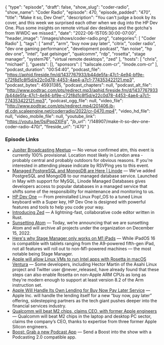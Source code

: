{
  "type": "episode",
  "draft": false,
  "show_slug": "coder-radio",
  "show_name": "Coder Radio",
  "episode": 470,
  "episode_padded": "470",
  "title": "Make it so, Dev One!",
  "description": "You can't judge a book by its cover, and this week we surprised each other when we dug into the HP Dev One. Plus some insights on remote virtual dev desktops and the gotcha's from WWDC we missed.",
  "date": "2022-06-15T05:30:00-07:00",
  "header_image": "/images/shows/coder-radio.png",
  "categories": [
    "Coder Radio"
  ],
  "tags": [
    "amd",
    "arm",
    "buy now pay later",
    "citrix",
    "coder radio",
    "dev one gaming performance",
    "development podcast",
    "fan noise",
    "hp dev one",
    "intel",
    "pat gelsinger",
    "qualcomm",
    "rdp",
    "rosetta",
    "stage manager",
    "system76",
    "virtual remote desktops",
    "zed"
  ],
  "hosts": [
    "chris",
    "michael"
  ],
  "guests": [],
  "sponsors": [
    "tailscale.com-cr",
    "linode.com-cr"
  ],
  "podcast_duration": "00:54:40",
  "podcast_file": "https://aphid.fireside.fm/d/1437767933/b44de5fa-47c1-4e94-bf9e-c72f8d1c8f5d/e22c0d78-4453-4ae4-a7c1-774353422121.mp3",
  "podcast_bytes": 45931385,
  "podcast_chapters": null,
  "podcast_alt_file": "http://www.podtrac.com/pts/redirect.mp3/aphid.fireside.fm/d/1437767933/b44de5fa-47c1-4e94-bf9e-c72f8d1c8f5d/e22c0d78-4453-4ae4-a7c1-774353422121.mp3",
  "podcast_ogg_file": null,
  "video_file": "http://www.podtrac.com/pts/redirect.mp4/201406.jb-dl.cdn.scaleengine.net/coderradio/2022/cr-0470.mp4",
  "video_hd_file": null,
  "video_mobile_file": null,
  "youtube_link": "https://youtu.be/0siPpq2XlFg",
  "jb_url": "/148907/make-it-so-dev-one-coder-radio-470/",
  "fireside_url": "/470"
}


### Episode Links

  * [Jupiter Broadcasting Meetup](https://www.meetup.com/jupiterbroadcasting/ "Jupiter Broadcasting Meetup") — No venue confirmed atm, this event is currently 100% provisional. Location most likely in London area - probably central and probably outdoors for obvious reasons. If you're interested in attending please indicate by RSVPing yes to this event.
  * [Managed PostgreSQL and MongoDB are Here | Linode](https://www.linode.com/blog/databases/mongodb-postgresql-linode-managed-databases/ "Managed PostgreSQL and MongoDB are Here | Linode") — We’ve added PostgreSQL and MongoDB to our managed database service. Launched in May with support for MySQL, Linode Managed Databases gives developers access to popular databases in a managed service that shifts some of the responsibility for maintenance and monitoring to us.
  * [HP Dev One](https://hpdevone.com/ "HP Dev One") — From preinstalled Linux Pop!_OS to a tuned Linux keyboard with a Super key, HP Dev One is designed with powerful features and tools to help you code your way.
  * [Introducing Zed](https://zed.dev/ "Introducing Zed") — A lightning-fast, collaborative code editor written in Rust.
  * [Sunsetting Atom](https://github.blog/2022-06-08-sunsetting-atom/ "Sunsetting Atom") — Today, we’re announcing that we are sunsetting Atom and will archive all projects under the organization on December 15, 2022.
  * [Here's why Stage Manager only works on M1 iPads](https://www.digitaltrends.com/mobile/ipados-16-stage-manager-compatible-m1-why/ "Here's why Stage Manager only works on M1 iPads") — While iPadOS 16 is compatible with tablets ranging from the A9-powered fifth-gen iPad, not all features will roll out to non-M1-powered machines — the most notable being Stage Manager. 
  * [Apple will allow Linux VMs to run Intel apps with Rosetta in macOS Ventura](https://arstechnica.com/gadgets/2022/06/macos-ventura-will-extend-rosetta-support-to-linux-virtual-machines/ "Apple will allow Linux VMs to run Intel apps with Rosetta in macOS Ventura") — Some developers, including Hector Martin of the Asahi Linux project and Twitter user @never_released, have already found that these steps can also enable Rosetta on non-Apple ARM CPUs as long as they're modern enough to support at least version 8.2 of the Arm instruction set. 
  * [Apple Will Handle Its Own Lending for Buy Now Pay Later Service](https://www.bloomberg.com/news/articles/2022-06-08/apple-will-handle-the-lending-itself-with-new-pay-later-service#xj4y7vzkg "Apple Will Handle Its Own Lending for Buy Now Pay Later Service") — Apple Inc. will handle the lending itself for a new “buy now, pay later” offering, sidestepping partners as the tech giant pushes deeper into the financial services industry.
  * [Qualcomm will beat M2 chips, claims CEO, with former Apple engineers](https://9to5mac.com/2022/06/08/qualcomm-will-beat-m2/ "Qualcomm will beat M2 chips, claims CEO, with former Apple engineers") — Qualcomm will beat M2 chips in the laptop and desktop PC sector, claims the company’s CEO, thanks to expertise from three former Apple Silicon engineers.
  * [Boost: Grab a new Podcast App](https://podcastindex.org/apps?appTypes=app&elements=Chapters%2CValue "Boost: Grab a new Podcast App") — Send a Boost into the show with a Podcasting 2.0 compatible app.


